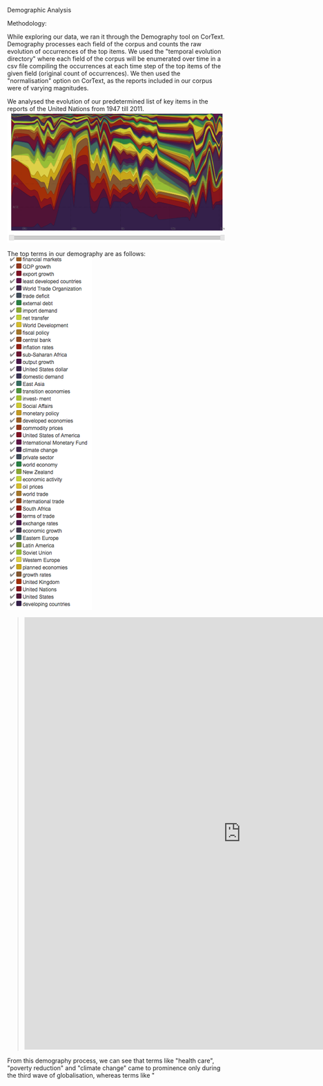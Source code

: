 Demographic Analysis

Methodology: 

While exploring our data, we ran it through the Demography tool on CorText. Demography processes each field of the corpus and counts the raw evolution of occurrences of the top items. We used the "temporal evolution directory" where each field of the corpus will be enumerated over time in a csv file compiling the occurrences at each time step of the top items of the given field (original count of occurrences). We then used the "normalisation" option on CorText, as the reports included in our corpus were of varying magnitudes. 

We analysed the evolution of our predetermined list of  key items in the reports of the United Nations from 1947 till 2011. 
![bleh](https://github.com/damarisbangean/paradigmsofglobalization/blob/master/Screen%20Shot%202017-11-28%20at%206.15.07%20PM.png)

The top terms in our demography are as follows:
![af](https://github.com/damarisbangean/paradigmsofglobalization/blob/master/Screen%20Shot%202017-12-13%20at%2010.39.02%20AM.png)

> <iframe src="https://documents.cortext.net/5223/522321aa94c4cbdbe290d3a5a67b6bc9/53374/temporal%20evolution/basic_statistics_Terms_90ISIpubdate.html" frameborder="0" style="overflow:hidden;border:1px solid #DDDDDD;" width="1000" height="1000" allowfullscreen></iframe>

From this demography process, we can see that terms like "health care", "poverty reduction" and "climate change" came to prominence only during the third wave of globalisation, whereas terms like "
